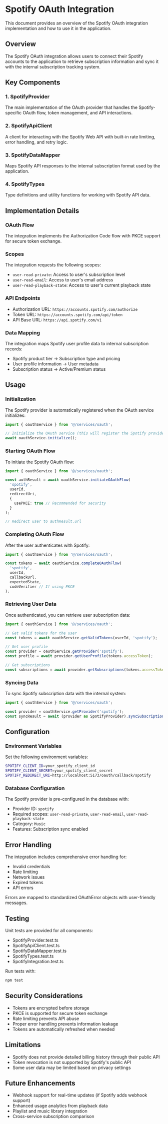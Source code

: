 # Spotify OAuth Integration

This document provides an overview of the Spotify OAuth integration implementation and how to use it in the application.

## Overview

The Spotify OAuth integration allows users to connect their Spotify accounts to the application to retrieve subscription information and sync it with the internal subscription tracking system.

## Key Components

### 1. SpotifyProvider
The main implementation of the OAuth provider that handles the Spotify-specific OAuth flow, token management, and API interactions.

### 2. SpotifyApiClient
A client for interacting with the Spotify Web API with built-in rate limiting, error handling, and retry logic.

### 3. SpotifyDataMapper
Maps Spotify API responses to the internal subscription format used by the application.

### 4. SpotifyTypes
Type definitions and utility functions for working with Spotify API data.

## Implementation Details

### OAuth Flow
The integration implements the Authorization Code flow with PKCE support for secure token exchange.

### Scopes
The integration requests the following scopes:
- `user-read-private`: Access to user's subscription level
- `user-read-email`: Access to user's email address
- `user-read-playback-state`: Access to user's current playback state

### API Endpoints
- Authorization URL: `https://accounts.spotify.com/authorize`
- Token URL: `https://accounts.spotify.com/api/token`
- API Base URL: `https://api.spotify.com/v1`

### Data Mapping
The integration maps Spotify user profile data to internal subscription records:
- Spotify product tier → Subscription type and pricing
- User profile information → User metadata
- Subscription status → Active/Premium status

## Usage

### Initialization
The Spotify provider is automatically registered when the OAuth service initializes:

```typescript
import { oauthService } from '@/services/oauth';

// Initialize the OAuth service (this will register the Spotify provider)
await oauthService.initialize();
```

### Starting OAuth Flow
To initiate the Spotify OAuth flow:

```typescript
import { oauthService } from '@/services/oauth';

const authResult = await oauthService.initiateOAuthFlow(
  'spotify',
  userId,
  redirectUri,
  {
    usePKCE: true // Recommended for security
  }
);

// Redirect user to authResult.url
```

### Completing OAuth Flow
After the user authenticates with Spotify:

```typescript
import { oauthService } from '@/services/oauth';

const tokens = await oauthService.completeOAuthFlow(
  'spotify',
  userId,
  callbackUrl,
  expectedState,
  codeVerifier // If using PKCE
);
```

### Retrieving User Data
Once authenticated, you can retrieve user subscription data:

```typescript
import { oauthService } from '@/services/oauth';

// Get valid tokens for the user
const tokens = await oauthService.getValidTokens(userId, 'spotify');

// Get user profile
const provider = oauthService.getProvider('spotify');
const profile = await provider.getUserProfile(tokens.accessToken);

// Get subscriptions
const subscriptions = await provider.getSubscriptions(tokens.accessToken);
```

### Syncing Data
To sync Spotify subscription data with the internal system:

```typescript
import { oauthService } from '@/services/oauth';

const provider = oauthService.getProvider('spotify');
const syncResult = await (provider as SpotifyProvider).syncSubscriptionData(tokens.accessToken);
```

## Configuration

### Environment Variables
Set the following environment variables:

```bash
SPOTIFY_CLIENT_ID=your_spotify_client_id
SPOTIFY_CLIENT_SECRET=your_spotify_client_secret
SPOTIFY_REDIRECT_URI=http://localhost:5173/oauth/callback/spotify
```

### Database Configuration
The Spotify provider is pre-configured in the database with:
- Provider ID: `spotify`
- Required scopes: `user-read-private`, `user-read-email`, `user-read-playback-state`
- Category: `Music`
- Features: Subscription sync enabled

## Error Handling

The integration includes comprehensive error handling for:
- Invalid credentials
- Rate limiting
- Network issues
- Expired tokens
- API errors

Errors are mapped to standardized OAuthError objects with user-friendly messages.

## Testing

Unit tests are provided for all components:
- SpotifyProvider.test.ts
- SpotifyApiClient.test.ts
- SpotifyDataMapper.test.ts
- SpotifyTypes.test.ts
- SpotifyIntegration.test.ts

Run tests with:
```bash
npm test
```

## Security Considerations

- Tokens are encrypted before storage
- PKCE is supported for secure token exchange
- Rate limiting prevents API abuse
- Proper error handling prevents information leakage
- Tokens are automatically refreshed when needed

## Limitations

- Spotify does not provide detailed billing history through their public API
- Token revocation is not supported by Spotify's public API
- Some user data may be limited based on privacy settings

## Future Enhancements

- Webhook support for real-time updates (if Spotify adds webhook support)
- Enhanced usage analytics from playback data
- Playlist and music library integration
- Cross-service subscription comparison